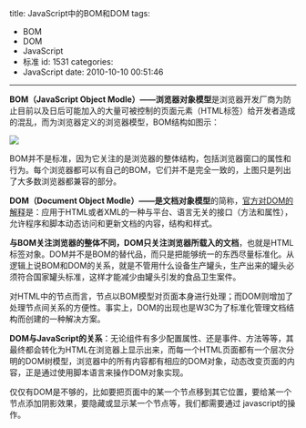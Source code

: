 title: JavaScript中的BOM和DOM
tags:
  - BOM
  - DOM
  - JavaScript
  - 标准
id: 1531
categories:
  - JavaScript
date: 2010-10-10 00:51:46
---

**BOM（JavaScript Object Modle）——浏览器对象模型**是浏览器开发厂商为防止目前以及日后可能加入的大量可被控制的页面元素（HTML标签）给开发者造成的混乱，而为浏览器定义的浏览器模型，BOM结构如图示：

[![](http://a.kainy.cn/201010/browser%20object%20model%20BOM%E7%BB%93%E6%9E%84%E5%9B%BE.png)](http://a.kainy.cn/201010/browser%20object%20model%20BOM%E7%BB%93%E6%9E%84%E5%9B%BE.png)<!--more-->

BOM并不是标准，因为它关注的是浏览器的整体结构，包括浏览器窗口的属性和行为。每个浏览器都可以有自己的BOM，它们并不是完全一致的，上图只是列出了大多数浏览器都兼容的部分。

**DOM（Document Object Modle）——是文档对象模型**的简称，[官方对DOM的解释](http://www.w3.org/DOM/#what)是：应用于HTML或者XML的一种与平台、语言无关的接口（方法和属性），允许程序和脚本动态访问和更新文档的内容，结构和样式。

**与BOM关注浏览器的整体不同，DOM只关注浏览器所载入的文档**，也就是HTML标签对象。DOM并不是BOM的替代品，而只是把能够统一的东西尽量标准化。从逻辑上说BOM和DOM的关系，就是不管用什么设备生产罐头，生产出来的罐头必须符合国家罐头标准，这样才能减少由罐头引发的食品卫生案件。

对HTML中的节点而言，节点以BOM模型对页面本身进行处理；而DOM则增加了处理节点间关系的方便性。事实上，DOM的出现也是W3C为了标准化管理文档结构而创建的一种解决方案。

**DOM与JavaScript的关系**：无论组件有多少配置属性、还是事件、方法等等，其最终都会转化为HTML在浏览器上显示出来，而每一个HTML页面都有一个层次分明的DOM树模型，浏览器中的所有内容都有相应的DOM对象，动态改变页面的内容，正是通过使用脚本语言来操作DOM对象实现。

<div id="_mcePaste">仅仅有DOM是不够的，比如要把页面中的某一个节点移到其它位置，要给某一个节点添加阴影效果，要隐藏或显示某一个节点等，我们都需要通过 javascript的操作。</div>
